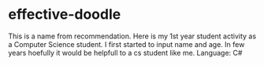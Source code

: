 # effective-doodle
This is a name from recommendation. Here is my 1st year student activity as a Computer Science student. I first started to input name and age. In few years hoefully it would be helpfull to a cs student like me. Language: C#
